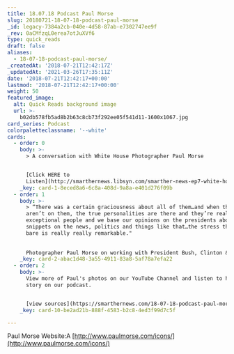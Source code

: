 ```yaml
---
title: 18.07.18 Podcast Paul Morse
slug: 20180721-18-07-18-podcast-paul-morse
_id: legacy-7384a2cb-040e-4d58-87ab-e7302747ee9f
_rev: 0aCMfzqL0erea7otJuXVf6
type: quick_reads
draft: false
aliases:
  - 18-07-18-podcast-paul-morse/
_createdAt: '2018-07-21T12:42:17Z'
_updatedAt: '2021-03-26T17:35:11Z'
date: '2018-07-21T12:42:17+00:00'
lastmod: '2018-07-21T12:42:17+00:00'
weight: 50
featured_image:
  alt: Quick Reads background image
  url: >-
    b02db578fb5ad8b2b63c8cb73f292ee05f541d11-1600x1067.jpg
card_series: Podcast
colorpaletteclassname: '--white'
cards:
  - order: 0
    body: >-
      > A conversation with White House Photographer Paul Morse


      [Click HERE to
      Listen](http://smarthernews.libsyn.com/smarther-news-ep7-white-house-photog-paul-morse)
    _key: card-1-8eced8a6-6c8a-408d-9a8a-e401d276f09b
  - order: 1
    body: >-
      > “There was a certain graciousness about all of them…and when the cameras
      aren’t on them, the true personalities are there and they’re really
      exceptional people and we base our opinions on the presidents about little
      snippets on the news, politics and things like that…the stress that they
      bare is really really remarkable."  
        
        
      Photographer Paul Morse on working with President Bush, Clinton & Obama.
    _key: card-2-abac1d48-3a55-4911-83a8-5af78a7efa22
  - order: 2
    body: >-
      View more of Paul's photos on our YouTube Channel and listen to his full
      story on our podcast.


      [view sources](https://smarthernews.com/18-07-18-podcast-paul-morse/)
    _key: card-10-be2ad21b-888f-4583-b2c8-4ed3f99d7c5f

---
```

Paul Morse Website:A [http://www.paulmorse.com/icons/](http://www.paulmorse.com/icons/)